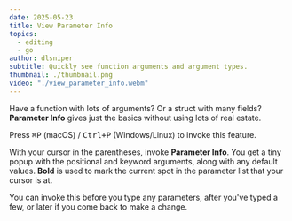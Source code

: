 ```yaml
---
date: 2025-05-23
title: View Parameter Info
topics:
  - editing
  - go
author: dlsniper
subtitle: Quickly see function arguments and argument types.
thumbnail: ./thumbnail.png
video: "./view_parameter_info.webm"
---
```


Have a function with lots of arguments? Or a struct with many fields?
**Parameter Info** gives just the basics without using lots of real estate.

Press <kbd>⌘P</kbd> (macOS) / <kbd>Ctrl+P</kbd> (Windows/Linux) to invoke this feature.

With your cursor in the parentheses, invoke **Parameter Info**. You get a tiny popup with the positional and keyword arguments, along with any default values. **Bold** is used to mark the current spot in the parameter list that your cursor is at.

You can invoke this before you type any parameters, after you've typed a few, or later if you come back to make a change.

